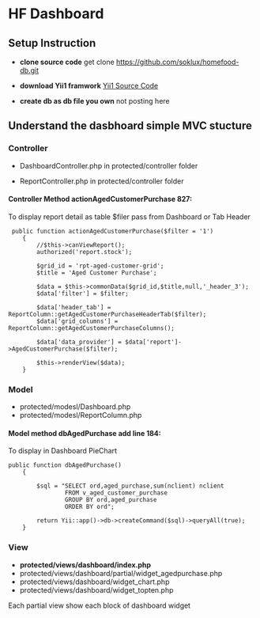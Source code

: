 

# HF Dashboard

## Setup Instruction


* **clone source code**
get clone https://github.com/soklux/homefood-db.git

* **download Yii1 framwork**
[Yii1 Source Code](https://github.com/yiisoft/yii/releases/download/1.1.21/yii-1.1.21.733ac5.zip)

* **create db as db file you own**
not posting here

## Understand the dasbhoard simple MVC stucture

### Controller

* DashboardController.php in protected/controller folder

* ReportController.php in protected/controller folder

#### Controller Method actionAgedCustomerPurchase 827:


To display report detail as table $filer pass from Dashboard or Tab Header
```
 public function actionAgedCustomerPurchase($filter = '1')
    {
        //$this->canViewReport();
        authorized('report.stock');

        $grid_id = 'rpt-aged-customer-grid';
        $title = 'Aged Customer Purchase';

        $data = $this->commonData($grid_id,$title,null,'_header_3');
        $data['filter'] = $filter;

        $data['header_tab'] = ReportColumn::getAgedCustomerPurchaseHeaderTab($filter);
        $data['grid_columns'] = ReportColumn::getAgedCustomerPurchaseColumns();

        $data['data_provider'] = $data['report']->AgedCustomerPurchase($filter);

        $this->renderView($data);
    }
```

### Model

* protected/modesl/Dashboard.php
* protected/modesl/ReportColumn.php

#### Model method dbAgedPurchase add line 184:

To display in Dashboard PieChart
```
public function dbAgedPurchase()
    {

        $sql = "SELECT ord,aged_purchase,sum(nclient) nclient
                FROM v_aged_customer_purchase
                GROUP BY ord,aged_purchase
                ORDER BY ord";

        return Yii::app()->db->createCommand($sql)->queryAll(true);
    }
```

### View
* **protected/views/dashboard/index.php**
* protected/views/dashboard/partial/widget_agedpurchase.php
* protected/views/dashboard/widget_chart.php
* protected/views/dashboard/widget_topten.php

Each partial view show each block of dashboard widget

